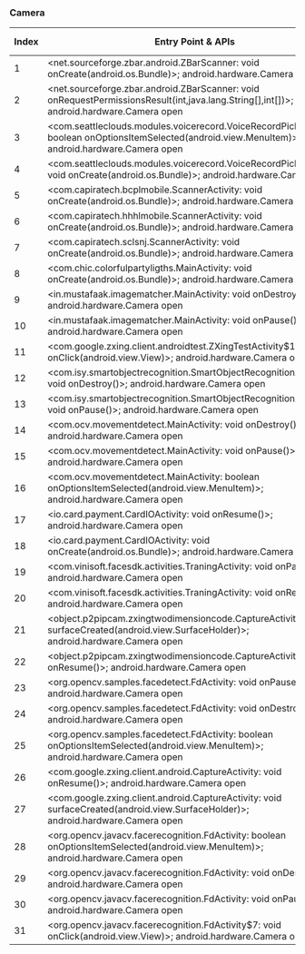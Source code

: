 ### Camera
| Index | Entry Point & APIs | Screen shot | Resource id | Label |
| ------------- | ------------- | ------------- |-------------|-------------|
| 1 | <net.sourceforge.zbar.android.ZBarScanner: void onCreate(android.os.Bundle)>; android.hardware.Camera open | ![](D:\COSMOS\output\py\Play_win8\Libraries_Demo\vat.satellite.gps5\net.sourceforge.zbar.android.ZBarScanner.png) |  | |
| 2 | <net.sourceforge.zbar.android.ZBarScanner: void onRequestPermissionsResult(int,java.lang.String[],int[])>; android.hardware.Camera open | ![](D:\COSMOS\output\py\Play_win8\Libraries_Demo\vat.satellite.gps5\net.sourceforge.zbar.android.ZBarScanner.png) |  | |
| 3 | <com.seattleclouds.modules.voicerecord.VoiceRecordPickerActivity: boolean onOptionsItemSelected(android.view.MenuItem)>; android.hardware.Camera open | ![](D:\COSMOS\output\py\Play_win8\Libraries_Demo\com.live.biggboss10\com.seattleclouds.modules.voicerecord.VoiceRecordPickerActivity.png) |  | |
| 4 | <com.seattleclouds.modules.voicerecord.VoiceRecordPickerActivity: void onCreate(android.os.Bundle)>; android.hardware.Camera open | ![](D:\COSMOS\output\py\Play_win8\Libraries_Demo\com.live.biggboss10\com.seattleclouds.modules.voicerecord.VoiceRecordPickerActivity.png) |  | |
| 5 | <com.capiratech.bcplmobile.ScannerActivity: void onCreate(android.os.Bundle)>; android.hardware.Camera open | ![](D:\COSMOS\output\py\Play_win8\Libraries_Demo\com.capiratech.bcplmobile\com.capiratech.bcplmobile.ScannerActivity.png) |  | |
| 6 | <com.capiratech.hhhlmobile.ScannerActivity: void onCreate(android.os.Bundle)>; android.hardware.Camera open | ![](D:\COSMOS\output\py\Play_win8\Libraries_Demo\com.capiratech.hhhlmobile\com.capiratech.hhhlmobile.ScannerActivity.png) |  | |
| 7 | <com.capiratech.sclsnj.ScannerActivity: void onCreate(android.os.Bundle)>; android.hardware.Camera open | ![](D:\COSMOS\output\py\Play_win8\Libraries_Demo\com.capiratech.sclsnj\com.capiratech.sclsnj.ScannerActivity.png) |  | |
| 8 | <com.chic.colorfulpartyligths.MainActivity: void onCreate(android.os.Bundle)>; android.hardware.Camera open | ![](D:\COSMOS\output\py\Play_win8\Libraries_Demo\com.chic.warninglights\com.chic.colorfulpartyligths.MainActivity.png) |  | |
| 9 | <in.mustafaak.imagematcher.MainActivity: void onDestroy()>; android.hardware.Camera open | ![](D:\COSMOS\output\py\Play_win8\Libraries_Demo\in.mustafaak.imagematcher\in.mustafaak.imagematcher.MainActivity.png) |  | |
| 10 | <in.mustafaak.imagematcher.MainActivity: void onPause()>; android.hardware.Camera open | ![](D:\COSMOS\output\py\Play_win8\Libraries_Demo\in.mustafaak.imagematcher\in.mustafaak.imagematcher.MainActivity.png) |  | |
| 11 | <com.google.zxing.client.androidtest.ZXingTestActivity$1: void onClick(android.view.View)>; android.hardware.Camera open | ![](D:\COSMOS\output\py\Play_win8\Libraries_Demo\com.google.zxing.client.androidtest\com.google.zxing.client.androidtest.ZXingTestActivity.png) |  | |
| 12 | <com.isy.smartobjectrecognition.SmartObjectRecognitionActivity: void onDestroy()>; android.hardware.Camera open | ![](D:\COSMOS\output\py\Play_win8\Libraries_Demo\com.isy.smartobjectrecognition\com.isy.smartobjectrecognition.SmartObjectRecognitionActivity.png) |  | |
| 13 | <com.isy.smartobjectrecognition.SmartObjectRecognitionActivity: void onPause()>; android.hardware.Camera open | ![](D:\COSMOS\output\py\Play_win8\Libraries_Demo\com.isy.smartobjectrecognition\com.isy.smartobjectrecognition.SmartObjectRecognitionActivity.png) |  | |
| 14 | <com.ocv.movementdetect.MainActivity: void onDestroy()>; android.hardware.Camera open | ![](D:\COSMOS\output\py\Play_win8\Libraries_Demo\com.ocv.objectdetect\com.ocv.movementdetect.MainActivity.png) |  | |
| 15 | <com.ocv.movementdetect.MainActivity: void onPause()>; android.hardware.Camera open | ![](D:\COSMOS\output\py\Play_win8\Libraries_Demo\com.ocv.objectdetect\com.ocv.movementdetect.MainActivity.png) |  | |
| 16 | <com.ocv.movementdetect.MainActivity: boolean onOptionsItemSelected(android.view.MenuItem)>; android.hardware.Camera open | ![](D:\COSMOS\output\py\Play_win8\Libraries_Demo\com.ocv.objectdetect\com.ocv.movementdetect.MainActivity.png) |  | |
| 17 | <io.card.payment.CardIOActivity: void onResume()>; android.hardware.Camera open | ![](D:\COSMOS\output\py\Play_win8\Libraries_Demo\com.sbr.ranaz.anna.angela.freecodeny\io.card.payment.CardIOActivity.png) |  | |
| 18 | <io.card.payment.CardIOActivity: void onCreate(android.os.Bundle)>; android.hardware.Camera open | ![](D:\COSMOS\output\py\Play_win8\Libraries_Demo\com.sbr.ranaz.anna.angela.freecodeny\io.card.payment.CardIOActivity.png) |  | |
| 19 | <com.vinisoft.facesdk.activities.TraningActivity: void onPause()>; android.hardware.Camera open | ![](D:\COSMOS\output\py\Play_win8\Libraries_Demo\com.vinisoft.facesdk.demo\com.vinisoft.facesdk.activities.TraningActivity.png) |  | |
| 20 | <com.vinisoft.facesdk.activities.TraningActivity: void onResume()>; android.hardware.Camera open | ![](D:\COSMOS\output\py\Play_win8\Libraries_Demo\com.vinisoft.facesdk.demo\com.vinisoft.facesdk.activities.TraningActivity.png) |  | |
| 21 | <object.p2pipcam.zxingtwodimensioncode.CaptureActivity: void surfaceCreated(android.view.SurfaceHolder)>; android.hardware.Camera open | ![](D:\COSMOS\output\py\Play_win8\Libraries_Demo\object.liouzx.client\object.p2pipcam.zxingtwodimensioncode.CaptureActivity.png) |  | |
| 22 | <object.p2pipcam.zxingtwodimensioncode.CaptureActivity: void onResume()>; android.hardware.Camera open | ![](D:\COSMOS\output\py\Play_win8\Libraries_Demo\object.liouzx.client\object.p2pipcam.zxingtwodimensioncode.CaptureActivity.png) |  | |
| 23 | <org.opencv.samples.facedetect.FdActivity: void onPause()>; android.hardware.Camera open | ![](D:\COSMOS\output\py\Play_win8\Libraries_Demo\org.opencv.samples.facedetect\org.opencv.samples.facedetect.FdActivity.png) |  | |
| 24 | <org.opencv.samples.facedetect.FdActivity: void onDestroy()>; android.hardware.Camera open | ![](D:\COSMOS\output\py\Play_win8\Libraries_Demo\org.opencv.samples.facedetect\org.opencv.samples.facedetect.FdActivity.png) |  | |
| 25 | <org.opencv.samples.facedetect.FdActivity: boolean onOptionsItemSelected(android.view.MenuItem)>; android.hardware.Camera open | ![](D:\COSMOS\output\py\Play_win8\Libraries_Demo\martinek.opencv.samples.facedetect\org.opencv.samples.facedetect.FdActivity.png) |  | |
| 26 | <com.google.zxing.client.android.CaptureActivity: void onResume()>; android.hardware.Camera open | ![](D:\COSMOS\output\py\Play_win8\Libraries_Demo\object.smartdbcam.client\com.google.zxing.client.android.CaptureActivity.png) |  | |
| 27 | <com.google.zxing.client.android.CaptureActivity: void surfaceCreated(android.view.SurfaceHolder)>; android.hardware.Camera open | ![](D:\COSMOS\output\py\Play_win8\Libraries_Demo\object.smartdbcam.client\com.google.zxing.client.android.CaptureActivity.png) |  | |
| 28 | <org.opencv.javacv.facerecognition.FdActivity: boolean onOptionsItemSelected(android.view.MenuItem)>; android.hardware.Camera open | ![](D:\COSMOS\output\py\Play_win8\Libraries_Demo\org.opencv.javacv.facerecognition\org.opencv.javacv.facerecognition.FdActivity.png) |  | |
| 29 | <org.opencv.javacv.facerecognition.FdActivity: void onDestroy()>; android.hardware.Camera open | ![](D:\COSMOS\output\py\Play_win8\Libraries_Demo\org.opencv.javacv.facerecognition\org.opencv.javacv.facerecognition.FdActivity.png) |  | |
| 30 | <org.opencv.javacv.facerecognition.FdActivity: void onPause()>; android.hardware.Camera open | ![](D:\COSMOS\output\py\Play_win8\Libraries_Demo\org.opencv.javacv.facerecognition\org.opencv.javacv.facerecognition.FdActivity.png) |  | |
| 31 | <org.opencv.javacv.facerecognition.FdActivity$7: void onClick(android.view.View)>; android.hardware.Camera open | ![](D:\COSMOS\output\py\Play_win8\Libraries_Demo\org.opencv.javacv.facerecognition\org.opencv.javacv.facerecognition.FdActivity.png) |  | |
